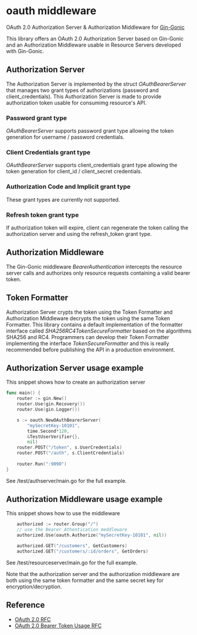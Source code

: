 # oauth middleware
OAuth 2.0 Authorization Server &amp; Authorization Middleware for [Gin-Gonic](https://github.com/gin-gonic/gin)

This library offers an OAuth 2.0 Authorization Server based on Gin-Gonic and an Authorization Middleware usable in Resource Servers developed with Gin-Gonic.

## Authorization Server
The Authorization Server is implemented by the struct _OAuthBearerServer_ that manages two grant types of authorizations (password and client_credentials). 
This Authorization Server is made to provide authorization token usable for consumimg resource's API. 

### Password grant type
_OAuthBearerServer_ supports password grant type allowing the token generation for username / password credentials.

### Client Credentials grant type
_OAuthBearerServer_ supports client_credentials grant type allowing the token generation for client_id / client_secret credentials.

### Authorization Code and Implicit grant type
These grant types are currently not supported.

### Refresh token grant type
If authorization token will expire, client can regenerate the token calling the authorization server and using the refresh_token grant type.

## Authorization Middleware 
The Gin-Gonic middleware _BearerAuthentication_ intercepts the resource server calls and authorizes only resource requests containing a valid bearer token.

## Token Formatter
Authorization Server crypts the token using the Token Formatter and Authorization Middleware decrypts the token using the same Token Formatter.
This library contains a default implementation of the formatter interface called _SHA256RC4TokenSecureFormatter_ based on the algorithms SHA256 and RC4.
Programmers can develop their Token Formatter implementing the interface _TokenSecureFormatter_ and this is really recommended before publishing the API in a production environment. 

## Authorization Server usage example
This snippet shows how to create an authorization server
```Go
func main() {
	router := gin.New()
	router.Use(gin.Recovery())
	router.Use(gin.Logger())

    s := oauth.NewOAuthBearerServer(
		"mySecretKey-10101",
		time.Second*120,
		&TestUserVerifier{},
		nil)
	router.POST("/token", s.UserCredentials)
	router.POST("/auth", s.ClientCredentials)
	
	router.Run(":9090")
}
```
See /test/authserver/main.go for the full example.

## Authorization Middleware usage example
This snippet shows how to use the middleware
```Go
    authorized := router.Group("/")
	// use the Bearer Athentication meddleware
	authorized.Use(oauth.Authorize("mySecretKey-10101", nil))

	authorized.GET("/customers", GetCustomers)
	authorized.GET("/customers/:id/orders", GetOrders)
```
See /test/resourceserver/main.go for the full example.

Note that the authorization server and the authorization middleware are both using the same token formatter and the same secret key for encryption/decryption.

## Reference
- [OAuth 2.0 RFC](https://tools.ietf.org/html/rfc6749)
- [OAuth 2.0 Bearer Token Usage RFC](https://tools.ietf.org/html/rfc6750)
